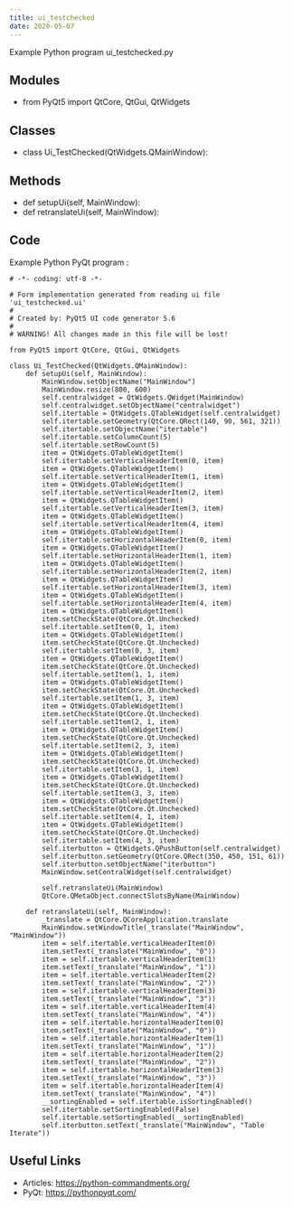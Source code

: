 ```yaml
---
title: ui_testchecked
date: 2020-05-07
---
```

Example Python program ui_testchecked.py

## Modules

* from PyQt5 import QtCore, QtGui, QtWidgets

## Classes

* class Ui_TestChecked(QtWidgets.QMainWindow):

## Methods

* def setupUi(self, MainWindow):
* def retranslateUi(self, MainWindow):

## Code

Example Python PyQt program :

    # -*- coding: utf-8 -*-
    
    # Form implementation generated from reading ui file 'ui_testchecked.ui'
    #
    # Created by: PyQt5 UI code generator 5.6
    #
    # WARNING! All changes made in this file will be lost!
    
    from PyQt5 import QtCore, QtGui, QtWidgets
    
    class Ui_TestChecked(QtWidgets.QMainWindow):
        def setupUi(self, MainWindow):
            MainWindow.setObjectName("MainWindow")
            MainWindow.resize(800, 600)
            self.centralwidget = QtWidgets.QWidget(MainWindow)
            self.centralwidget.setObjectName("centralwidget")
            self.itertable = QtWidgets.QTableWidget(self.centralwidget)
            self.itertable.setGeometry(QtCore.QRect(140, 90, 561, 321))
            self.itertable.setObjectName("itertable")
            self.itertable.setColumnCount(5)
            self.itertable.setRowCount(5)
            item = QtWidgets.QTableWidgetItem()
            self.itertable.setVerticalHeaderItem(0, item)
            item = QtWidgets.QTableWidgetItem()
            self.itertable.setVerticalHeaderItem(1, item)
            item = QtWidgets.QTableWidgetItem()
            self.itertable.setVerticalHeaderItem(2, item)
            item = QtWidgets.QTableWidgetItem()
            self.itertable.setVerticalHeaderItem(3, item)
            item = QtWidgets.QTableWidgetItem()
            self.itertable.setVerticalHeaderItem(4, item)
            item = QtWidgets.QTableWidgetItem()
            self.itertable.setHorizontalHeaderItem(0, item)
            item = QtWidgets.QTableWidgetItem()
            self.itertable.setHorizontalHeaderItem(1, item)
            item = QtWidgets.QTableWidgetItem()
            self.itertable.setHorizontalHeaderItem(2, item)
            item = QtWidgets.QTableWidgetItem()
            self.itertable.setHorizontalHeaderItem(3, item)
            item = QtWidgets.QTableWidgetItem()
            self.itertable.setHorizontalHeaderItem(4, item)
            item = QtWidgets.QTableWidgetItem()
            item.setCheckState(QtCore.Qt.Unchecked)
            self.itertable.setItem(0, 1, item)
            item = QtWidgets.QTableWidgetItem()
            item.setCheckState(QtCore.Qt.Unchecked)
            self.itertable.setItem(0, 3, item)
            item = QtWidgets.QTableWidgetItem()
            item.setCheckState(QtCore.Qt.Unchecked)
            self.itertable.setItem(1, 1, item)
            item = QtWidgets.QTableWidgetItem()
            item.setCheckState(QtCore.Qt.Unchecked)
            self.itertable.setItem(1, 3, item)
            item = QtWidgets.QTableWidgetItem()
            item.setCheckState(QtCore.Qt.Unchecked)
            self.itertable.setItem(2, 1, item)
            item = QtWidgets.QTableWidgetItem()
            item.setCheckState(QtCore.Qt.Unchecked)
            self.itertable.setItem(2, 3, item)
            item = QtWidgets.QTableWidgetItem()
            item.setCheckState(QtCore.Qt.Unchecked)
            self.itertable.setItem(3, 1, item)
            item = QtWidgets.QTableWidgetItem()
            item.setCheckState(QtCore.Qt.Unchecked)
            self.itertable.setItem(3, 3, item)
            item = QtWidgets.QTableWidgetItem()
            item.setCheckState(QtCore.Qt.Unchecked)
            self.itertable.setItem(4, 1, item)
            item = QtWidgets.QTableWidgetItem()
            item.setCheckState(QtCore.Qt.Unchecked)
            self.itertable.setItem(4, 3, item)
            self.iterbutton = QtWidgets.QPushButton(self.centralwidget)
            self.iterbutton.setGeometry(QtCore.QRect(350, 450, 151, 61))
            self.iterbutton.setObjectName("iterbutton")
            MainWindow.setCentralWidget(self.centralwidget)
    
            self.retranslateUi(MainWindow)
            QtCore.QMetaObject.connectSlotsByName(MainWindow)
    
        def retranslateUi(self, MainWindow):
            _translate = QtCore.QCoreApplication.translate
            MainWindow.setWindowTitle(_translate("MainWindow", "MainWindow"))
            item = self.itertable.verticalHeaderItem(0)
            item.setText(_translate("MainWindow", "0"))
            item = self.itertable.verticalHeaderItem(1)
            item.setText(_translate("MainWindow", "1"))
            item = self.itertable.verticalHeaderItem(2)
            item.setText(_translate("MainWindow", "2"))
            item = self.itertable.verticalHeaderItem(3)
            item.setText(_translate("MainWindow", "3"))
            item = self.itertable.verticalHeaderItem(4)
            item.setText(_translate("MainWindow", "4"))
            item = self.itertable.horizontalHeaderItem(0)
            item.setText(_translate("MainWindow", "0"))
            item = self.itertable.horizontalHeaderItem(1)
            item.setText(_translate("MainWindow", "1"))
            item = self.itertable.horizontalHeaderItem(2)
            item.setText(_translate("MainWindow", "2"))
            item = self.itertable.horizontalHeaderItem(3)
            item.setText(_translate("MainWindow", "3"))
            item = self.itertable.horizontalHeaderItem(4)
            item.setText(_translate("MainWindow", "4"))
            __sortingEnabled = self.itertable.isSortingEnabled()
            self.itertable.setSortingEnabled(False)
            self.itertable.setSortingEnabled(__sortingEnabled)
            self.iterbutton.setText(_translate("MainWindow", "Table Iterate"))
    
    

## Useful Links

- Articles: https://python-commandments.org/
- PyQt: https://pythonpyqt.com/

